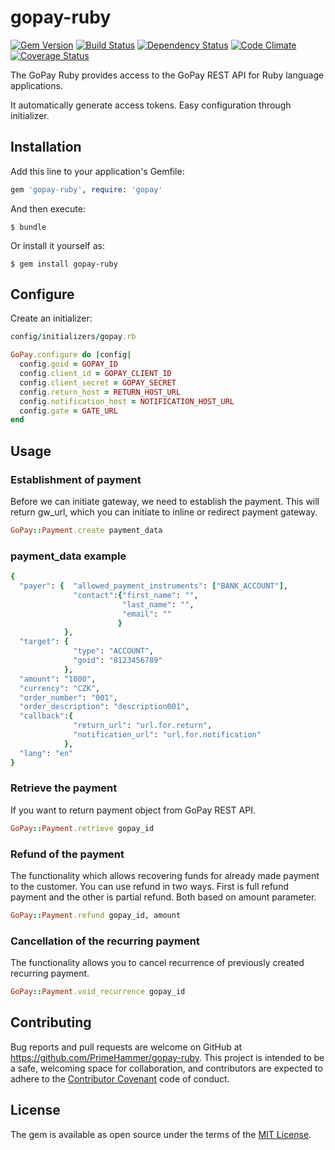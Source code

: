# gopay-ruby

[![Gem Version](https://badge.fury.io/rb/gopay-ruby.png)](http://badge.fury.io/rb/gopay-ruby)
[![Build Status](https://travis-ci.org/PrimeHammer/gopay-ruby.png?branch=master)](https://travis-ci.org/PrimeHammer/gopay-ruby)
[![Dependency Status](https://gemnasium.com/PrimeHammer/gopay-ruby.png)](https://gemnasium.com/PrimeHammer/gopay-ruby)
[![Code Climate](https://codeclimate.com/github/PrimeHammer/gopay-ruby.png)](https://codeclimate.com/github/PrimeHammer/gopay-ruby)
[![Coverage Status](https://coveralls.io/repos/PrimeHammer/gopay-ruby/badge.svg?branch=master&service=github)](https://coveralls.io/github/PrimeHammer/gopay-ruby?branch=master)

The GoPay Ruby provides access to the GoPay REST API for Ruby language applications.

It automatically generate access tokens. Easy configuration through initializer.



## Installation

Add this line to your application's Gemfile:

```ruby
gem 'gopay-ruby', require: 'gopay'

```

And then execute:

    $ bundle

Or install it yourself as:

    $ gem install gopay-ruby

## Configure
Create an initializer:
```ruby
config/initializers/gopay.rb
```

```ruby
GoPay.configure do |config|
  config.goid = GOPAY_ID
  config.client_id = GOPAY_CLIENT_ID
  config.client_secret = GOPAY_SECRET
  config.return_host = RETURN_HOST_URL
  config.notification_host = NOTIFICATION_HOST_URL
  config.gate = GATE_URL
end
```

## Usage

### Establishment of payment
Before we can initiate gateway, we need to establish the payment. This will return gw_url, which you can initiate to inline or redirect payment gateway.

```ruby
GoPay::Payment.create payment_data
```

### payment_data example

```ruby
{
  "payer": {  "allowed_payment_instruments": ["BANK_ACCOUNT"],
              "contact":{"first_name": "",
                         "last_name": "",
                         "email": ""
                        }
            },
  "target": {
              "type": "ACCOUNT",
              "goid": "8123456789"
            },
  "amount": "1000",
  "currency": "CZK",
  "order_number": "001",
  "order_description": "description001",
  "callback":{
              "return_url": "url.for.return",
              "notification_url": "url.for.notification"
            },
  "lang": "en"
}
```

### Retrieve the payment
If you want to return payment object from GoPay REST API.

```ruby
GoPay::Payment.retrieve gopay_id
```

### Refund of the payment
The functionality which allows recovering funds for already made payment to the customer.
You can use refund in two ways. First is full refund payment and the other is partial refund. Both based on amount parameter.

```ruby
GoPay::Payment.refund gopay_id, amount
```

### Cancellation of the recurring payment
The functionality allows you to cancel recurrence of previously created recurring payment.

```ruby
GoPay::Payment.void_recurrence gopay_id
```

## Contributing

Bug reports and pull requests are welcome on GitHub at https://github.com/PrimeHammer/gopay-ruby. This project is intended to be a safe, welcoming space for collaboration, and contributors are expected to adhere to the [Contributor Covenant](http://contributor-covenant.org) code of conduct.


## License

The gem is available as open source under the terms of the [MIT License](http://opensource.org/licenses/MIT).

